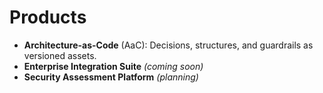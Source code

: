 # Products

- **Architecture-as-Code** (AaC): Decisions, structures, and guardrails as versioned assets.
- **Enterprise Integration Suite** *(coming soon)*
- **Security Assessment Platform** *(planning)*
